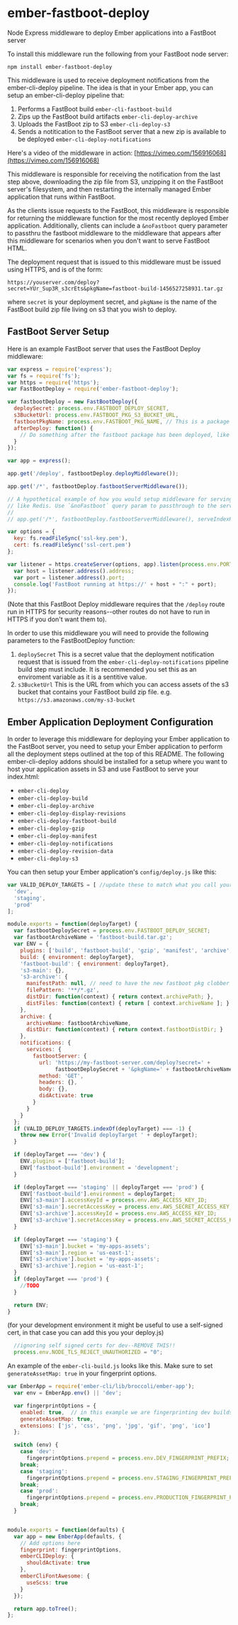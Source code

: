 # ember-fastboot-deploy
Node Express middleware to deploy Ember applications into a FastBoot server

To install this middleware run the following from your FastBoot node server:

```
npm install ember-fastboot-deploy
```

This middleware is used to receive deployment notifications from the ember-cli-deploy pipeline. The idea is that in your Ember app, you can setup an ember-cli-deploy pipeline that:

1. Performs a FastBoot build `ember-cli-fastboot-build`
2. Zips up the FastBoot build artifacts `ember-cli-deploy-archive`
3. Uploads the FastBoot zip to S3 `ember-cli-deploy-s3`
4. Sends a notitication to the FastBoot server that a new zip is available to be deployed `ember-cli-deploy-notifications`

Here's a video of the middleware in action: [https://vimeo.com/156916068](https://vimeo.com/156916068)

This middleware is responsible for receiving the notification from the last step above, downloading the zip file from S3, unzipping it on the FastBoot server's filesystem, and then restarting the internally managed Ember application that runs within FastBoot.

As the clients issue requests to the FastBoot, this middleware is responsible for returning the middleware function for the most recently deployed Ember application. Additionally, clients can include a `&noFastboot` query parameter to passthru the fastboot middleware to the middleware that appears after this middleware for scenarios when you don't want to serve FastBoot HTML.

The deployment request that is issued to this middleware must be issued using HTTPS, and is of the form:
```
https://youserver.com/deploy?secret=YUr_Sup3R_s3crEts&pkgName=fastboot-build-1456527258931.tar.gz
```
where `secret` is your deployment secret, and `pkgName` is the name of the FastBoot build zip file living on s3 that you wish to deploy.

## FastBoot Server Setup

Here is an example FastBoot server that uses the FastBoot Deploy middleware:

```js
var express = require('express');
var fs = require('fs');
var https = require('https');
var FastBootDeploy = require('ember-fastboot-deploy');

var fastbootDeploy = new FastBootDeploy({
  deploySecret: process.env.FASTBOOT_DEPLOY_SECRET,
  s3BucketUrl: process.env.FASTBOOT_PKG_S3_BUCKET_URL,
  fastbootPkgName: process.env.FASTBOOT_PKG_NAME, // This is a package name that will be downloaded from S3 at startup if no ember application package is found on the local filesystem, e.g. fastboot-build.tar.gz
  afterDeploy: function() {
    // Do something after the fastboot package has been deployed, like purge the CDN cache
  }
});

var app = express();

app.get('/deploy', fastbootDeploy.deployMiddleware());

app.get('/*', fastbootDeploy.fastbootServerMiddleware());

// A hypothetical example of how you would setup middleware for serving the index.html from another source
// like Redis. Use `&noFastboot` query param to passthrough to the serveIndexHtmlFromRedis middleware
//
// app.get('/*', fastbootDeploy.fastbootServerMiddleware(), serveIndexHtmlFromRedis);

var options = {
  key: fs.readFileSync('ssl-key.pem'),
  cert: fs.readFileSync('ssl-cert.pem')
};

var listener = https.createServer(options, app).listen(process.env.PORT || 3000, function() {
  var host = listener.address().address;
  var port = listener.address().port;
  console.log('FastBoot running at https://' + host + ":" + port);
});

```
(Note that this FastBoot Deploy middleware requires that the `/deploy` route run in HTTPS for security reasons--other routes do not have to run in HTTPS if you don't want them to).

In order to use this middleware you will need to provide the following parameters to the FastBootDeploy function:

1. `deploySecret` This is a secret value that the deployment notification request that is issued from the `ember-cli-deploy-notifications` pipeline build step must include. It is recommended you set this as an enviroment variable as it is a sentitive value.
2. `s3BucketUrl` This is the URL from which you can access assets of the s3 bucket that contains your FastBoot build zip file. e.g. `https://s3.amazonaws.com/my-s3-bucket`

## Ember Application Deployment Configuration 

In order to leverage this middleware for deploying your Ember application to the FastBoot server, you need to setup your Ember application to perform all the deployment steps outlined at the top of this README. The following ember-cli-deploy addons should be installed for a setup where you want to host your application assets in S3 and use FastBoot to serve your index.html:

* `ember-cli-deploy`
* `ember-cli-deploy-build`
* `ember-cli-deploy-archive` 
* `ember-cli-deploy-display-revisions`
* `ember-cli-deploy-fastboot-build`
* `ember-cli-deploy-gzip`
* `ember-cli-deploy-manifest`
* `ember-cli-deploy-notifications`
* `ember-cli-deploy-revision-data`
* `ember-cli-deploy-s3`

You can then setup your Ember application's `config/deploy.js` like this:

```js
var VALID_DEPLOY_TARGETS = [ //update these to match what you call your deployment targets
  'dev',
  'staging',
  'prod'
];

module.exports = function(deployTarget) {
  var fastbootDeploySecret = process.env.FASTBOOT_DEPLOY_SECRET;
  var fastbootArchiveName = 'fastboot-build.tar.gz';
  var ENV = {
    plugins: ['build', 'fastboot-build', 'gzip', 'manifest', 'archive', 's3:s3-main', 's3:s3-archive', 'notifications'],
    build: { environment: deployTarget},
    'fastboot-build': { environment: deployTarget},
    's3-main': {},
    's3-archive': {
      manifestPath: null, // need to have the new fastboot pkg clobber the old one in s3
      filePattern: '**/*.gz',
      distDir: function(context) { return context.archivePath; },
      distFiles: function(context) { return [ context.archiveName ]; }
    },
    archive: {
      archiveName: fastbootArchiveName,
      distDir: function(context) { return context.fastbootDistDir; }
    },
    notifications: {
      services: {
        fastbootServer: {
          url: 'https://my-fastboot-server.com/deploy?secret=' +
               fastbootDeploySecret + '&pkgName=' + fastbootArchiveName,
          method: 'GET',
          headers: {},
          body: {},
          didActivate: true
        }
      }
    }
  };
  if (VALID_DEPLOY_TARGETS.indexOf(deployTarget) === -1) {
    throw new Error('Invalid deployTarget ' + deployTarget);
  }

  if (deployTarget === 'dev') {
    ENV.plugins = ['fastboot-build'];
    ENV['fastboot-build'].environment = 'development';
  }

  if (deployTarget === 'staging' || deployTarget === 'prod') {
    ENV['fastboot-build'].environment = deployTarget;
    ENV['s3-main'].accessKeyId = process.env.AWS_ACCESS_KEY_ID;
    ENV['s3-main'].secretAccessKey = process.env.AWS_SECRET_ACCESS_KEY;
    ENV['s3-archive'].accessKeyId = process.env.AWS_ACCESS_KEY_ID;
    ENV['s3-archive'].secretAccessKey = process.env.AWS_SECRET_ACCESS_KEY;
  }

  if (deployTarget === 'staging') {
    ENV['s3-main'].bucket = 'my-apps-assets';
    ENV['s3-main'].region = 'us-east-1';
    ENV['s3-archive'].bucket = 'my-apps-assets';
    ENV['s3-archive'].region = 'us-east-1';
  }
  if (deployTarget === 'prod') {
    //TODO
  }

  return ENV;
}
```

(for your development environment it might be useful to use a self-signed cert, in that case you can add this you your deploy.js)
```js
  //ignoring self signed certs for dev--REMOVE THIS!!
  process.env.NODE_TLS_REJECT_UNAUTHORIZED = "0";
```

An example of the `ember-cli-build.js` looks like this. Make sure to set `generateAssetMap: true` in your fingerprint options.

```js
var EmberApp = require('ember-cli/lib/broccoli/ember-app');
  var env = EmberApp.env() || 'dev';

  var fingerprintOptions = {
    enabled: true,  // in this example we are fingerprinting dev builds too--doesn't have to be that way...
    generateAssetMap: true,
    extensions: ['js', 'css', 'png', 'jpg', 'gif', 'png', 'ico']
  };

  switch (env) {
    case 'dev':
      fingerprintOptions.prepend = process.env.DEV_FINGERPRINT_PREFIX;
    break;
    case 'staging':
      fingerprintOptions.prepend = process.env.STAGING_FINGERPRINT_PREFIX;
    break;
    case 'prod':
      fingerprintOptions.prepend = process.env.PRODUCTION_FINGERPRINT_PREFIX;
    break;
  }


module.exports = function(defaults) {
  var app = new EmberApp(defaults, {
    // Add options here
    fingerprint: fingerprintOptions,
    emberCLIDeploy: {
      shouldActivate: true
    },
    emberCliFontAwesome: {
      useScss: true
    }
  });

  return app.toTree();
};

```

